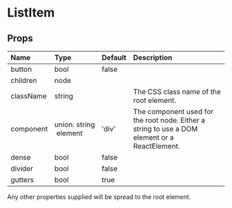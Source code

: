ListItem
========



Props
-----

| Name | Type | Default | Description |
|:-----|:-----|:--------|:------------|
| button | bool | false |  |
| children | node |  |  |
| className | string |  | The CSS class name of the root element. |
| component | union:&nbsp;string<br>&nbsp;element<br> | 'div' | The component used for the root node. Either a string to use a DOM element or a ReactElement. |
| dense | bool | false |  |
| divider | bool | false |  |
| gutters | bool | true |  |

Any other properties supplied will be spread to the root element.
